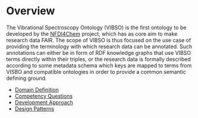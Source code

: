 # Overview

[//]: # "This file is meant to be edited by the ontology maintainer."

The Vibrational Spectroscopy Ontology (VIBSO) is the first ontology to be developed by the [NFDI4Chem](https://www.nfdi4chem.de/) project, which has as core aim to make research data FAIR. The scope of VIBSO is thus focused on the use case of providing the terminology with which research data can be annotated. Such annotations can either be in form of RDF knowledge graphs that use VIBSO terms directly within their triples, or the research data is formally described according to some metadata schema which keys are mapped to terms from VISBO and compatible ontologies in order to provide a common semantic defining ground. 

* [Domain Definition](domain_definition.md)
* [Competency Questions](competency_questions.md)
* [Development Approach](development_approach.md)
* [Design Patterns](design_patterns.md)